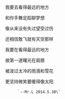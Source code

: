 # 

我要去看得最远的地方

和你手舞足蹈聊梦想

像从来没有失过望受过伤

还相信敢飞就有天空那样

我要在看得最远的地方

披第一道曙光在肩膀

被泼过太冷的雨滴和雪花

更坚持微笑要暖得像太阳

         ｀--Mr.L 2014.5.30\`

